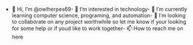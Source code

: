 - 👋 Hi, I’m @owlherpes69- 👀 I’m interested in technology- 🌱 I’m currently learning computer science, programing, and automation- 💞️ I’m looking to collaborate on any project worthwhile so let me know if your looking for some help or if youd like to work together- 📫 How to reach me on here